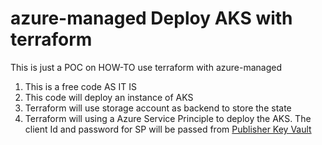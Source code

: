 # azure-managed Deploy AKS with terraform
This is just a POC on HOW-TO use terraform with azure-managed 
1. This is a free code AS IT IS
1. This code will deploy an instance of AKS 
1. Terraform will use storage account as backend to store the state
1. Terraform will using a Azure Service Principle to deploy the AKS. The client Id and password for SP will be passed from [Publisher Key Vault](https://learn.microsoft.com/en-us/azure/azure-resource-manager/managed-applications/key-vault-access)

